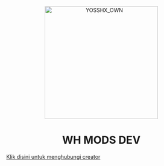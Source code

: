 <div align="center">
<img src="https://i.postimg.cc/jSRccKKS/20220929-190756.jpg" alt="YOSSHX_OWN" width="300" />

</p>
<h1 align="center">WH MODS DEV</h1>
</div>
<a href="https://wa.me/62895630961265">Klik disini untuk menghubungi creator</a>
</h4>
</p>
